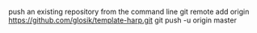 push an existing repository from the command line
git remote add origin https://github.com/glosik/template-harp.git
git push -u origin master
